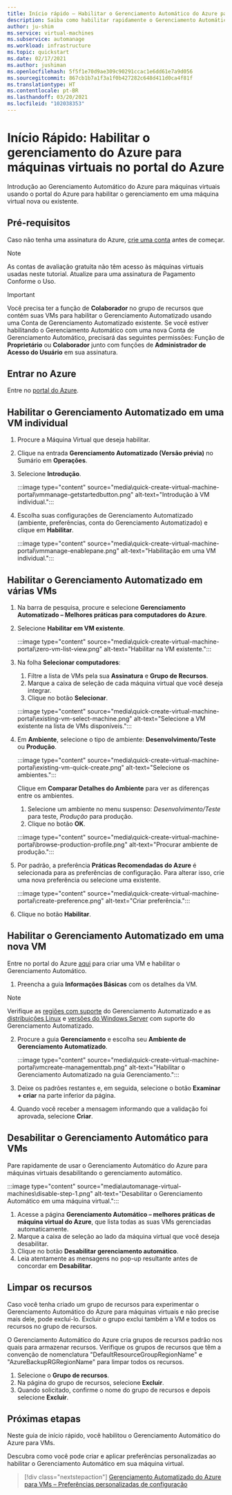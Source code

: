 ```yaml
---
title: Início rápido – Habilitar o Gerenciamento Automático do Azure para VMs no portal do Azure
description: Saiba como habilitar rapidamente o Gerenciamento Automático para máquinas virtuais em uma VM nova ou existente no portal do Azure.
author: ju-shim
ms.service: virtual-machines
ms.subservice: automanage
ms.workload: infrastructure
ms.topic: quickstart
ms.date: 02/17/2021
ms.author: jushiman
ms.openlocfilehash: 5f5f1e70d9ae309c90291ccac1e6dd61e7a9d056
ms.sourcegitcommit: 867cb1b7a1f3a1f0b427282c648d411d0ca4f81f
ms.translationtype: HT
ms.contentlocale: pt-BR
ms.lasthandoff: 03/20/2021
ms.locfileid: "102038353"
---
```

# <a name="quickstart-enable-azure-automanage-for-virtual-machines-in-the-azure-portal"></a>Início Rápido: Habilitar o gerenciamento do Azure para máquinas virtuais no portal do Azure

Introdução ao Gerenciamento Automático do Azure para máquinas virtuais usando o portal do Azure para habilitar o gerenciamento em uma máquina virtual nova ou existente.


## <a name="prerequisites"></a>Pré-requisitos

Caso não tenha uma assinatura do Azure, [crie uma conta](https://azure.microsoft.com/pricing/purchase-options/pay-as-you-go/) antes de começar.

> [!NOTE]
> As contas de avaliação gratuita não têm acesso às máquinas virtuais usadas neste tutorial. Atualize para uma assinatura de Pagamento Conforme o Uso.

> [!IMPORTANT]
> Você precisa ter a função de **Colaborador** no grupo de recursos que contém suas VMs para habilitar o Gerenciamento Automatizado usando uma Conta de Gerenciamento Automatizado existente. Se você estiver habilitando o Gerenciamento Automático com uma nova Conta de Gerenciamento Automático, precisará das seguintes permissões: Função de **Proprietário** ou **Colaborador** junto com funções de **Administrador de Acesso do Usuário** em sua assinatura.


## <a name="sign-in-to-azure"></a>Entrar no Azure

Entre no [portal do Azure](https://aka.ms/AutomanagePortal-Ignite21).

## <a name="enable-automanage-for-a-single-vm"></a>Habilitar o Gerenciamento Automatizado em uma VM individual

1. Procure a Máquina Virtual que deseja habilitar.

2. Clique na entrada **Gerenciamento Automatizado (Versão prévia)** no Sumário em **Operações**.

3. Selecione **Introdução**.

    :::image type="content" source="media\quick-create-virtual-machine-portal\vmmanage-getstartedbutton.png" alt-text="Introdução à VM individual.":::

4. Escolha suas configurações de Gerenciamento Automatizado (ambiente, preferências, conta do Gerenciamento Automatizado) e clique em **Habilitar**.

    :::image type="content" source="media\quick-create-virtual-machine-portal\vmmanage-enablepane.png" alt-text="Habilitação em uma VM individual.":::

## <a name="enable-automanage-for-multiple-vms"></a>Habilitar o Gerenciamento Automatizado em várias VMs

1. Na barra de pesquisa, procure e selecione **Gerenciamento Automatizado – Melhores práticas para computadores do Azure**.

2. Selecione **Habilitar em VM existente**.

    :::image type="content" source="media\quick-create-virtual-machine-portal\zero-vm-list-view.png" alt-text="Habilitar na VM existente.":::

3. Na folha **Selecionar computadores**:
    1. Filtre a lista de VMs pela sua **Assinatura** e **Grupo de Recursos**.
    1. Marque a caixa de seleção de cada máquina virtual que você deseja integrar.
    1. Clique no botão **Selecionar**.

    :::image type="content" source="media\quick-create-virtual-machine-portal\existing-vm-select-machine.png" alt-text="Selecione a VM existente na lista de VMs disponíveis.":::

4. Em **Ambiente**, selecione o tipo de ambiente: **Desenvolvimento/Teste** ou **Produção**. 

    :::image type="content" source="media\quick-create-virtual-machine-portal\existing-vm-quick-create.png" alt-text="Selecione os ambientes.":::

   Clique em **Comparar Detalhes do Ambiente** para ver as diferenças entre os ambientes.
    1. Selecione um ambiente no menu suspenso: *Desenvolvimento/Teste* para teste, *Produção* para produção.
    1. Clique no botão **OK**.

    :::image type="content" source="media\quick-create-virtual-machine-portal\browse-production-profile.png" alt-text="Procurar ambiente de produção.":::

5. Por padrão, a preferência **Práticas Recomendadas do Azure** é selecionada para as preferências de configuração. Para alterar isso, crie uma nova preferência ou selecione uma existente. 

    :::image type="content" source="media\quick-create-virtual-machine-portal\create-preference.png" alt-text="Criar preferência.":::

6. Clique no botão **Habilitar**.


## <a name="enable-automanage-for-a-new-vm"></a>Habilitar o Gerenciamento Automatizado em uma nova VM

Entre no portal do Azure [aqui](https://aka.ms/AzureAutomanagePreview) para criar uma VM e habilitar o Gerenciamento Automático.

1. Preencha a guia **Informações Básicas** com os detalhes da VM.

> [!NOTE]
> Verifique as [regiões com suporte](automanage-virtual-machines.md#supported-regions) do Gerenciamento Automatizado e as [distribuições Linux](automanage-linux.md#supported-linux-distributions-and-versions) e [versões do Windows Server](automanage-windows-server.md#supported-windows-server-versions) com suporte do Gerenciamento Automatizado.

2. Procure a guia **Gerenciamento** e escolha seu **Ambiente de Gerenciamento Automatizado**.

    :::image type="content" source="media\quick-create-virtual-machine-portal\vmcreate-managementtab.png" alt-text="Habilitar o Gerenciamento Automatizado na guia Gerenciamento.":::

3. Deixe os padrões restantes e, em seguida, selecione o botão **Examinar + criar** na parte inferior da página.

4. Quando você receber a mensagem informando que a validação foi aprovada, selecione **Criar**.

## <a name="disable-automanage-for-vms"></a>Desabilitar o Gerenciamento Automático para VMs

Pare rapidamente de usar o Gerenciamento Automático do Azure para máquinas virtuais desabilitando o gerenciamento automático.

:::image type="content" source="media\automanage-virtual-machines\disable-step-1.png" alt-text="Desabilitar o Gerenciamento Automático em uma máquina virtual.":::

1. Acesse a página **Gerenciamento Automático – melhores práticas de máquina virtual do Azure**, que lista todas as suas VMs gerenciadas automaticamente.
1. Marque a caixa de seleção ao lado da máquina virtual que você deseja desabilitar.
1. Clique no botão **Desabilitar gerenciamento automático**.
1. Leia atentamente as mensagens no pop-up resultante antes de concordar em **Desabilitar**.


## <a name="clean-up-resources"></a>Limpar os recursos

Caso você tenha criado um grupo de recursos para experimentar o Gerenciamento Automático do Azure para máquinas virtuais e não precise mais dele, pode excluí-lo. Excluir o grupo exclui também a VM e todos os recursos no grupo de recursos.

O Gerenciamento Automático do Azure cria grupos de recursos padrão nos quais para armazenar recursos. Verifique os grupos de recursos que têm a convenção de nomenclatura "DefaultResourceGroupRegionName" e "AzureBackupRGRegionName" para limpar todos os recursos.

1. Selecione o **Grupo de recursos**.
1. Na página do grupo de recursos, selecione **Excluir**.
1. Quando solicitado, confirme o nome do grupo de recursos e depois selecione **Excluir**.


## <a name="next-steps"></a>Próximas etapas

Neste guia de início rápido, você habilitou o Gerenciamento Automático do Azure para VMs.

Descubra como você pode criar e aplicar preferências personalizadas ao habilitar o Gerenciamento Automático em sua máquina virtual.

> [!div class="nextstepaction"]
> [Gerenciamento Automatizado do Azure para VMs – Preferências personalizadas de configuração](virtual-machines-custom-preferences.md)
